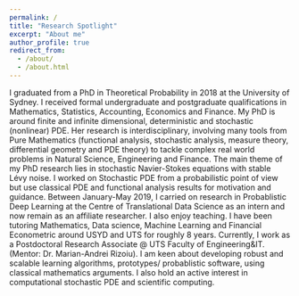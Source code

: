 ```yaml
---
permalink: /
title: "Research Spotlight"
excerpt: "About me"
author_profile: true
redirect_from: 
  - /about/
  - /about.html
---
```


I graduated from a PhD in Theoretical Probability in 2018 at the University of Sydney. I received formal undergraduate and postgraduate qualifications in Mathematics, Statistics, Accounting, Economics and Finance. My PhD is around finite and infinite dimensional, deterministic and stochastic (nonlinear) PDE. Her research is interdisciplinary, involving many tools from Pure Mathematics (functional analysis, stochastic analysis, measure theory, differential geometry and PDE theory) to tackle complex real world problems in Natural Science, Engineering and Finance. The main theme of my PhD research lies in stochastic Navier-Stokes equations with stable Lévy noise. I worked on Stochastic PDE from a probabilistic point of view but use classical PDE and functional analysis results for motivation and guidance. Between January-May 2019, I  carried on research in Probablistic Deep Learning at the Centre of Translational Data Science as an intern and now remain as an affiliate researcher. I also enjoy teaching. I have been tutoring Mathematics, Data science, Machine Learning and Financial Econometric around USYD and UTS for roughly 8 years. Currently, I work as a Postdoctoral Research Associate @ UTS Faculty of Engineering&IT. (Mentor: Dr. Marian-Andrei Rizoiu). I am keen about developing robust and scalable learning algorithms, prototypes/ probablistic software, using classical mathematics arguments. I also hold an active interest in computational stochastic PDE and scientific computing.
